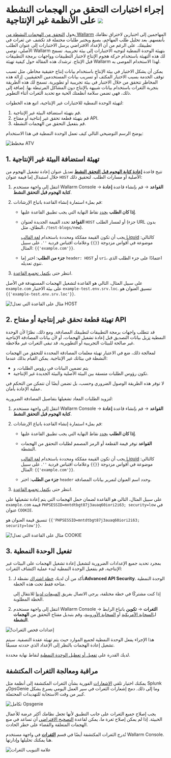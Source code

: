 # إجراء اختبارات التحقق من الهجمات النشطة على الأنظمة غير الإنتاجية <a href="../../../about-wallarm/subscription-plans/#subscription-plans"><img src="../../../images/api-security-tag.svg" style="border: none;"></a>

يحول [التحقق من الهجمات النشطة من Wallarm](overview.md) المهاجمين إلى اختبارين لاختراق نظامك بأنفسهم. بعد تحليل طلب المهاجم، يصيغ ويختبر طلبات محتملة قد تكشف عن ثغرات في تطبيقك. على الرغم من أن الإعداد الافتراضي يرسل الاختبارات إلى عنوان الطلب الأصلي، توصي Wallarm بتهيئة الوحدة النمطية لتوجيه الاختبارات إلى بيئة تجريبية. تسمح لك هذه التهيئة باستخدام حركة هجوم الإنتاج لاختبار التطبيقات وواجهات برمجة التطبيقات قبل الإنتاج. ترشدك هذه المقالة حول كيفية تهيئة Wallarm لهذا الاستخدام الموصى به.

يمكن أن يشكل الاختبار في بيئة الإنتاج باستخدام بيانات إنتاج حقيقية مخاطر، مثل تسبب توقف الخدمة بسبب الاختبار المكثف أو تسريب بيانات المستخدمين الحقيقيين. إزالة هذه المخاطر تتحقق من خلال الاختبار في بيئة تجريبية أو تطويرية. تسمح لك هذه الطريقة بتجربة الثغرات باستخدام بيانات شبيهة بالإنتاج دون المشاكل المرتبطة بها. إضافة إلى ذلك، فهي تضمن سلامة أنظمتك الحية مع تحديد الثغرات أثناء التطوير.

لتهيئة الوحدة النمطية للاختبارات غير الإنتاجية، اتبع هذه الخطوات:

1. قم بتهيئة استضافة البيئة غير الإنتاجية.
1. قم بتهيئة قطعة تحقق غير إنتاجية أو مفتاح API.
1. قم بتفعيل التحقق من الهجمات النشطة.

يوضح الرسم التوضيحي التالي كيف تعمل الوحدة النمطية في هذا الاستخدام:

![مخطط ATV](../../images/vulnerability-detection/active-threat-verification-scheme-staging.png)

## 1. تهيئة استضافة البيئة غير الإنتاجية

تتيح قاعدة [**إعادة كتابة الهجوم قبل التحقق النشط**](modify-requests-before-replay.md) تعديل عنوان إعادة تشغيل الهجوم من خلال استبدال إما قيمة عنوان `HOST` الأصلية أو مسارات الطلب. لتحقيق ذلك:

1. انتقل إلى واجهة مستخدم Wallarm Console → **القواعد** → قم بإنشاء قاعدة **إعادة كتابة الهجوم قبل التحقق النشط**.
1. قم بملء استمارة إنشاء القاعدة باتباع الإرشادات:

      * **إذا كان الطلب** [يحدد](../../user-guides/rules/rules.md#rule-branches) نقاط النهاية التي يجب تطبيق القاعدة عليها.
      * **القواعد** تحدد القيمة الجديدة لعنوان `HOST` أو لمسار الطلب (جزء URL بدون النطاق، مثل، `/test-blogs/new`).

        يجب أن تكون القيمة مفككة ومحددة باستخدام [لغة القالب Liquid](https://shopify.github.io/liquid/) كالتالي: موضوعة في أقواس مزدوجة `{{}}` وعلامات اقتباس فردية `''`. على سبيل المثال: `{{'example.com'}}`.
      
      * **جزء من الطلب**: اختر إما `header: HOST` أو `uri`، اعتمادًا على جزء الطلب الذي تنوي تعديله.
1. انتظر حتى [يكتمل تجميع القاعدة](../../user-guides/rules/rules.md#ruleset-lifecycle).

على سبيل المثال، التالي هو القاعدة لتشغيل الهجمات المستهدفة في الأصل `example.com` على بيئة الاختبار `example-test.env.srv.loc`. تنسيق العنوان هو `{{'example-test.env.srv.loc'}}`.

![!مثال على القاعدة التي تعدل HOST](../../images/user-guides/rules/rewrite-request-example-host.png)

## 2. تهيئة قطعة تحقق غير إنتاجية أو مفتاح API

قد تتطلب واجهات برمجة التطبيقات لتطبيقك المصادقة. ومع ذلك، نظرًا لأن الوحدة النمطية [تزيل](overview.md#test-request-security) بيانات التصديق قبل إعادة تشغيل الهجمات، أو لأن بيانات المصادقة الإنتاجية غير صالحة للبيئات التجريبية أو التطويرية، قد تبقى الثغرات غير ملاحظة.

لمعالجة ذلك، ضع في الاعتبار تهيئة معلمات المصادقة المحددة للتحقق من الهجمات النشطة في بيئاتك غير الإنتاجية. يمكن القيام بذلك عندما:

* يتم تضمين البيانات في رؤوس الطلبات، و
* تكون رؤوس الطلبات متسقة بين البيئة الأصلية والبيئة الجديدة غير الإنتاجية.

لا توفر هذه الطريقة الوصول الضروري وحسب، بل تضمن أيضًا أن تتمكن من التحكم في عملية الإعادة بأمان.

لتزويد الطلبات المعاد تشغيلها بتفاصيل المصادقة الضرورية:

1. انتقل إلى واجهة مستخدم Wallarm Console → **القواعد** → قم بإنشاء قاعدة **إعادة كتابة الهجوم قبل التحقق النشط**.
1. قم بملء استمارة إنشاء القاعدة باتباع الإرشادات:

    * **إذا كان الطلب** [يحدد](../../user-guides/rules/rules.md#rule-branches) نقاط النهاية التي يجب تطبيق القاعدة عليها.
    * **القواعد** توفر قيمة القطعة أو الرمز المصمم لطلبات التحقق من الهجمات النشطة.

        يجب أن تكون القيمة مفككة ومحددة باستخدام [لغة القالب Liquid](https://shopify.github.io/liquid/) كالتالي: موضوعة في أقواس مزدوجة `{{}}` وعلامات اقتباس فردية `''`. على سبيل المثال: `{{'example.com'}}`.

    * **جزء من الطلب**: اختر `header` وحدد اسم العنوان لتمرير بيانات المصادقة.
1. انتظر حتى [يكتمل تجميع القاعدة](../../user-guides/rules/rules.md#ruleset-lifecycle).

على سبيل المثال، التالي هو القاعدة لضمان حمل الهجمات التي يتم إعادة تشغيلها على `example.com` قيمة `PHPSESSID=mntdtbgt87j3auaq60iori2i63; security=low` في عنوان `COOKIE`.

تنسيق قيمة العنوان هو `{{'PHPSESSID=mntdtbgt87j3auaq60iori2i63; security=low'}}`.

![!مثال على القاعدة التي تعدل COOKIE](../../images/user-guides/rules/rewrite-request-example-cookie.png)

## 3. تفعيل الوحدة النمطية

بمجرد تحديد جميع الإعدادات الضرورية لتشغيل إعادة تشغيل الهجمات على البيئات غير الإنتاجية، قم بتفعيل الوحدة النمطية لبدء عملية اكتشاف الثغرات:

1. تأكد من أن لديك [خطة اشتراك](../../about-wallarm/subscription-plans.md#subscription-plans) نشطة لـ**Advanced API Security**. الوحدة النمطية متاحة فقط تحت هذه الخطة.

    إذا كنت مشتركًا في خطة مختلفة، يرجى الاتصال بفريق [المبيعات لدينا](mailto:sales@wallarm.com) للانتقال إلى الخطة المطلوبة.
1. انتقل إلى واجهة مستخدم Wallarm Console → **الثغرات** → **تكوين** باتباع الرابط لـ[السحابة الأمريكية](https://us1.my.wallarm.com/vulnerabilities/active?configure=true) أو [السحابة الأوروبية](https://my.wallarm.com/vulnerabilities/active?configure=true)، وقم بتبديل مفتاح التحقق من **الهجمات النشطة**.

![!إعدادات فحص الثغرات](../../images/user-guides/vulnerabilities/vuln-scan-settings.png)

هذا الإجراء يفعل الوحدة النمطية لجميع الموارد حيث يتم تهيئة عقدة التصفية. سيتم تشغيل إعادة الهجمات بالنظر إلى الإعداد الذي حددته مسبقًا.

لديك القدرة على [تفعيل أو تعطيل الوحدة النمطية](enable-disable-active-threat-verification.md) لنقاط نهاية محددة.

## مراقبة ومعالجة الثغرات المكتشفة

يمكنك اختيار تلقي [الإشعارات](../../user-guides/settings/integrations/integrations-intro.md) الفورية بشأن الثغرات المكتشفة إلى أنظمة مثل Splunk وOpsGenie وما إلى ذلك. دمج إشعارات الثغرات في سير العمل اليومي يسرع بشكل كبير من وقت الاستجابة للتهديدات المحتملة.

![تكامل Opsgenie](../../images/user-guides/settings/integrations/add-opsgenie-integration-vulns.png)

يجب إصلاح جميع الثغرات على جانب التطبيق لأنها تجعل نظامك أكثر عرضة للأعمال الخبيثة. إذا لم يمكن إصلاح ثغرة ما، يمكن لقاعدة [التصحيح الافتراضي](../../user-guides/rules/vpatch-rule.md) أن تساعد في منع الهجمات المتعلقة والقضاء على خطر الحادث.

تُدرج الثغرات المكتشفة أيضًا في قسم [**الثغرات**](../../user-guides/vulnerabilities.md) في واجهة مستخدم Wallarm Console. هنا يمكنك تحليلها وإدارتها.

![علامة التبويب الثغرات](../../images/user-guides/vulnerabilities/check-vuln.png)